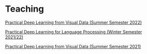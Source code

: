 # Teaching

[Practical Deep Learning from Visual Data (Summer Semester 2022)](https://alma.uni-tuebingen.de:443/alma/pages/startFlow.xhtml?_flowId=detailView-flow&unitId=57770&periodId=232&navigationPosition=studiesOffered,searchCourses)

[Practical Deep Learning for Language Processing (Winter Semester 2021/22)](https://alma.uni-tuebingen.de:443/alma/pages/startFlow.xhtml?_flowId=detailView-flow&unitId=57770&periodId=232&navigationPosition=studiesOffered,searchCourses)

[Practical Deep Learning from Visual Data (Summer Semester 2021)](https://alma.uni-tuebingen.de:443/alma/pages/startFlow.xhtml?_flowId=detailView-flow&unitId=57770&periodId=224&navigationPosition=studiesOffered,searchCourses)


